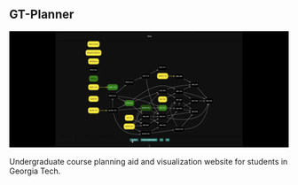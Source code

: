 ## GT-Planner

<!-- [main photo - animated! - auto-played mp4 of demo] -->
<img class="aspect-video object-cover rounded-lg shadow-md hover:shadow-xl hover:scale-102 transition-all duration-500 ease-in-out transform" src="/assets/MainPhoto_GTPlanner.png">

Undergraduate course planning aid and visualization website for students in Georgia Tech.